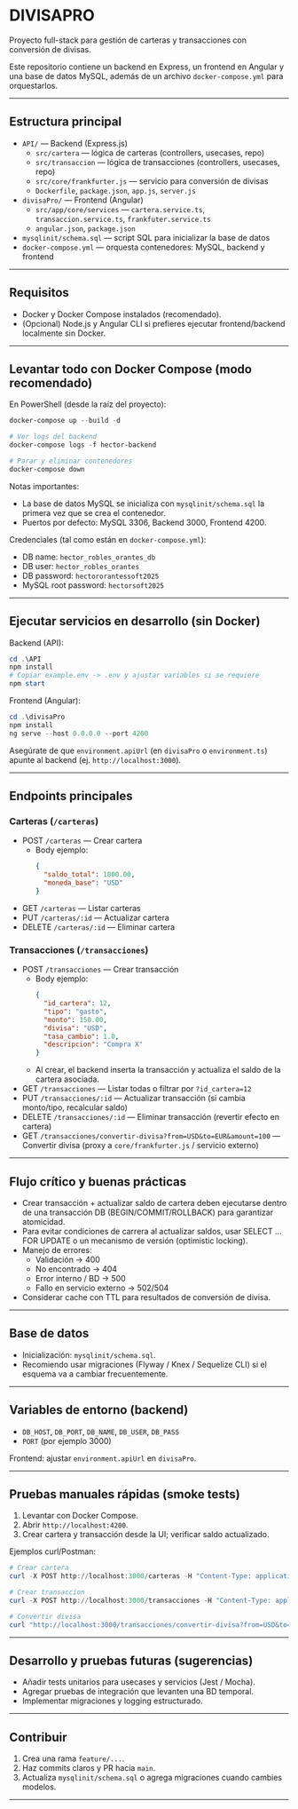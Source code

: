 # DIVISAPRO

Proyecto full-stack para gestión de carteras y transacciones con conversión de divisas.

Este repositorio contiene un backend en Express, un frontend en Angular y una base de datos MySQL, además de un archivo `docker-compose.yml` para orquestarlos.

---

## Estructura principal

- `API/` — Backend (Express.js)
  - `src/cartera` — lógica de carteras (controllers, usecases, repo)
  - `src/transaccion` — lógica de transacciones (controllers, usecases, repo)
  - `src/core/frankfurter.js` — servicio para conversión de divisas
  - `Dockerfile`, `package.json`, `app.js`, `server.js`
- `divisaPro/` — Frontend (Angular)
  - `src/app/core/services` — `cartera.service.ts`, `transaccion.service.ts`, `frankfuter.service.ts`
  - `angular.json`, `package.json`
- `mysqlinit/schema.sql` — script SQL para inicializar la base de datos
- `docker-compose.yml` — orquesta contenedores: MySQL, backend y frontend

---

## Requisitos

- Docker y Docker Compose instalados (recomendado).
- (Opcional) Node.js y Angular CLI si prefieres ejecutar frontend/backend localmente sin Docker.

---

## Levantar todo con Docker Compose (modo recomendado)

En PowerShell (desde la raíz del proyecto):

```powershell
docker-compose up --build -d

# Ver logs del backend
docker-compose logs -f hector-backend

# Parar y eliminar contenedores
docker-compose down
```

Notas importantes:
- La base de datos MySQL se inicializa con `mysqlinit/schema.sql` la primera vez que se crea el contenedor.
- Puertos por defecto: MySQL 3306, Backend 3000, Frontend 4200.

Credenciales (tal como están en `docker-compose.yml`):

- DB name: `hector_robles_orantes_db`
- DB user: `hector_robles_orantes`
- DB password: `hectororantessoft2025`
- MySQL root password: `hectorsoft2025`

---

## Ejecutar servicios en desarrollo (sin Docker)

Backend (API):

```powershell
cd .\API
npm install
# Copiar example.env -> .env y ajustar variables si se requiere
npm start
```

Frontend (Angular):

```powershell
cd .\divisaPro
npm install
ng serve --host 0.0.0.0 --port 4200
```

Asegúrate de que `environment.apiUrl` (en `divisaPro` o `environment.ts`) apunte al backend (ej. `http://localhost:3000`).

---

## Endpoints principales

### Carteras (`/carteras`)
- POST `/carteras` — Crear cartera
  - Body ejemplo:
    ```json
    {
      "saldo_total": 1000.00,
      "moneda_base": "USD"
    }
    ```
- GET `/carteras` — Listar carteras
- PUT `/carteras/:id` — Actualizar cartera
- DELETE `/carteras/:id` — Eliminar cartera

### Transacciones (`/transacciones`)
- POST `/transacciones` — Crear transacción
  - Body ejemplo:
    ```json
    {
      "id_cartera": 12,
      "tipo": "gasto",
      "monto": 150.00,
      "divisa": "USD",
      "tasa_cambio": 1.0,
      "descripcion": "Compra X"
    }
    ```
  - Al crear, el backend inserta la transacción y actualiza el saldo de la cartera asociada.
- GET `/transacciones` — Listar todas o filtrar por `?id_cartera=12`
- PUT `/transacciones/:id` — Actualizar transacción (si cambia monto/tipo, recalcular saldo)
- DELETE `/transacciones/:id` — Eliminar transacción (revertir efecto en cartera)
- GET `/transacciones/convertir-divisa?from=USD&to=EUR&amount=100` — Convertir divisa (proxy a `core/frankfurter.js` / servicio externo)

---

## Flujo crítico y buenas prácticas

- Crear transacción + actualizar saldo de cartera deben ejecutarse dentro de una transacción DB (BEGIN/COMMIT/ROLLBACK) para garantizar atomicidad.
- Para evitar condiciones de carrera al actualizar saldos, usar SELECT ... FOR UPDATE o un mecanismo de versión (optimistic locking).
- Manejo de errores:
  - Validación -> 400
  - No encontrado -> 404
  - Error interno / BD -> 500
  - Fallo en servicio externo -> 502/504
- Considerar cache con TTL para resultados de conversión de divisa.

---

## Base de datos

- Inicialización: `mysqlinit/schema.sql`.
- Recomiendo usar migraciones (Flyway / Knex / Sequelize CLI) si el esquema va a cambiar frecuentemente.

---

## Variables de entorno (backend)

- `DB_HOST`, `DB_PORT`, `DB_NAME`, `DB_USER`, `DB_PASS`
- `PORT` (por ejemplo 3000)

Frontend: ajustar `environment.apiUrl` en `divisaPro`.

---

## Pruebas manuales rápidas (smoke tests)

1. Levantar con Docker Compose.
2. Abrir `http://localhost:4200`.
3. Crear cartera y transacción desde la UI; verificar saldo actualizado.

Ejemplos curl/Postman:

```powershell
# Crear cartera
curl -X POST http://localhost:3000/carteras -H "Content-Type: application/json" -d '{ "saldo_total": 1000, "moneda_base": "USD" }'

# Crear transaccion
curl -X POST http://localhost:3000/transacciones -H "Content-Type: application/json" -d '{ "id_cartera": 1, "tipo": "gasto", "monto": 50, "divisa": "USD", "tasa_cambio": 1.0, "descripcion": "Test" }'

# Convertir divisa
curl "http://localhost:3000/transacciones/convertir-divisa?from=USD&to=EUR&amount=100"
```

---

## Desarrollo y pruebas futuras (sugerencias)

- Añadir tests unitarios para usecases y servicios (Jest / Mocha).
- Agregar pruebas de integración que levanten una BD temporal.
- Implementar migraciones y logging estructurado.

---

## Contribuir

1. Crea una rama `feature/...`.
2. Haz commits claros y PR hacia `main`.
3. Actualiza `mysqlinit/schema.sql` o agrega migraciones cuando cambies modelos.

---
